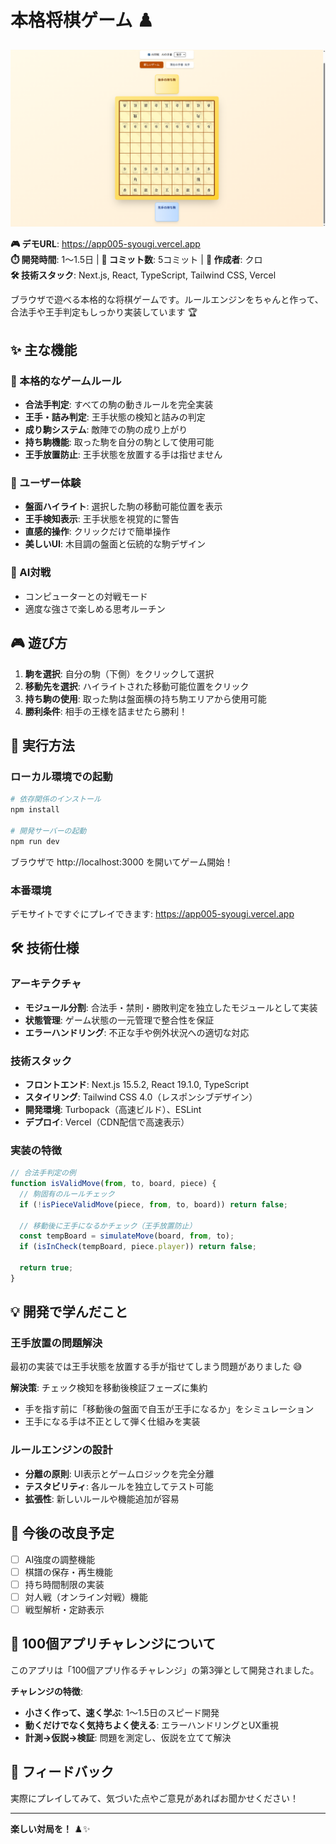 # 本格将棋ゲーム ♟️

![将棋ゲーム画面](public/shogi-game-screenshot.png)

**🎮 デモURL**: https://app005-syougi.vercel.app  
**⏱️ 開発時間**: 1〜1.5日 | **📝 コミット数**: 5コミット | **🤖 作成者**: クロ  
**🛠️ 技術スタック**: Next.js, React, TypeScript, Tailwind CSS, Vercel

ブラウザで遊べる本格的な将棋ゲームです。ルールエンジンをちゃんと作って、合法手や王手判定もしっかり実装しています 🏆

## ✨ 主な機能

### 🎯 本格的なゲームルール
- **合法手判定**: すべての駒の動きルールを完全実装
- **王手・詰み判定**: 王手状態の検知と詰みの判定
- **成り駒システム**: 敵陣での駒の成り上がり
- **持ち駒機能**: 取った駒を自分の駒として使用可能
- **王手放置防止**: 王手状態を放置する手は指せません

### 🎨 ユーザー体験
- **盤面ハイライト**: 選択した駒の移動可能位置を表示
- **王手検知表示**: 王手状態を視覚的に警告
- **直感的操作**: クリックだけで簡単操作
- **美しいUI**: 木目調の盤面と伝統的な駒デザイン

### 🤖 AI対戦
- コンピューターとの対戦モード
- 適度な強さで楽しめる思考ルーチン

## 🎮 遊び方

1. **駒を選択**: 自分の駒（下側）をクリックして選択
2. **移動先を選択**: ハイライトされた移動可能位置をクリック
3. **持ち駒の使用**: 取った駒は盤面横の持ち駒エリアから使用可能
4. **勝利条件**: 相手の王様を詰ませたら勝利！

## 🚀 実行方法

### ローカル環境での起動

```bash
# 依存関係のインストール
npm install

# 開発サーバーの起動
npm run dev
```

ブラウザで http://localhost:3000 を開いてゲーム開始！

### 本番環境
デモサイトですぐにプレイできます: https://app005-syougi.vercel.app

## 🛠️ 技術仕様

### アーキテクチャ
- **モジュール分割**: 合法手・禁則・勝敗判定を独立したモジュールとして実装
- **状態管理**: ゲーム状態の一元管理で整合性を保証
- **エラーハンドリング**: 不正な手や例外状況への適切な対応

### 技術スタック
- **フロントエンド**: Next.js 15.5.2, React 19.1.0, TypeScript
- **スタイリング**: Tailwind CSS 4.0（レスポンシブデザイン）
- **開発環境**: Turbopack（高速ビルド）、ESLint
- **デプロイ**: Vercel（CDN配信で高速表示）

### 実装の特徴
```javascript
// 合法手判定の例
function isValidMove(from, to, board, piece) {
  // 駒固有のルールチェック
  if (!isPieceValidMove(piece, from, to, board)) return false;
  
  // 移動後に王手になるかチェック（王手放置防止）
  const tempBoard = simulateMove(board, from, to);
  if (isInCheck(tempBoard, piece.player)) return false;
  
  return true;
}
```

## 💡 開発で学んだこと

### 王手放置の問題解決
最初の実装では王手状態を放置する手が指せてしまう問題がありました 😅

**解決策**: チェック検知を移動後検証フェーズに集約
- 手を指す前に「移動後の盤面で自玉が王手になるか」をシミュレーション
- 王手になる手は不正として弾く仕組みを実装

### ルールエンジンの設計
- **分離の原則**: UI表示とゲームロジックを完全分離
- **テスタビリティ**: 各ルールを独立してテスト可能
- **拡張性**: 新しいルールや機能追加が容易

## 🎯 今後の改良予定

- [ ] AI強度の調整機能
- [ ] 棋譜の保存・再生機能  
- [ ] 持ち時間制限の実装
- [ ] 対人戦（オンライン対戦）機能
- [ ] 戦型解析・定跡表示

## 🎪 100個アプリチャレンジについて

このアプリは「100個アプリ作るチャレンジ」の第3弾として開発されました。

**チャレンジの特徴**:
- **小さく作って、速く学ぶ**: 1〜1.5日のスピード開発
- **動くだけでなく気持ちよく使える**: エラーハンドリングとUX重視
- **計測→仮説→検証**: 問題を測定し、仮説を立てて解決

## 📝 フィードバック

実際にプレイしてみて、気づいた点やご意見があればお聞かせください！

---

**楽しい対局を！** ♟️✨